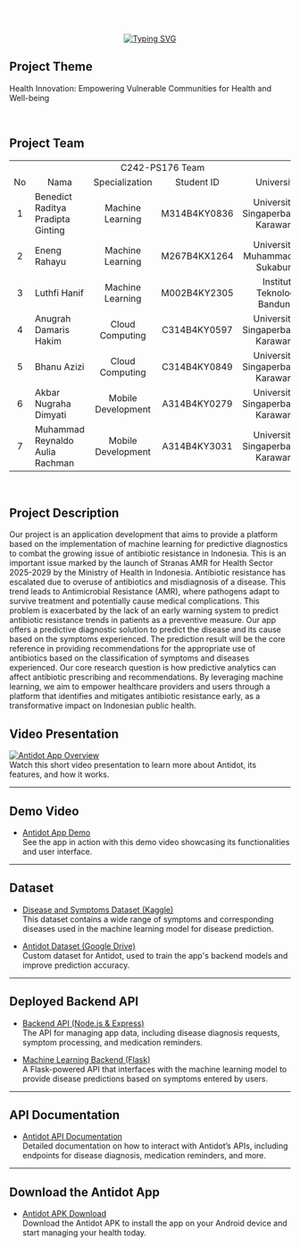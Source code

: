<div align="center">
    <h1 align="center">
    <span style="color: white; font-weight: bold;">CAPSTONE PROJECT</span>
    </h1>
</div>

<div align="center">
    <!-- Typing SVG by DenverCoder1 - https://github.com/DenverCoder1/readme-typing-svg -->
    <a href="https://git.io/typing-svg"><img src="https://readme-typing-svg.demolab.com?font=Fira+Code&pause=1000&color=747B2E&center=true&vCenter=true&width=700&lines=C242-PS176;Predictive+Diagnostics+Application+for+Disease+Symptoms;Antidot" alt="Typing SVG" />
    </a>
</div>

## **Project Theme**

<p>
Health Innovation: Empowering Vulnerable Communities for Health and Well-being
</p>

<br>

## **Project Team**

<p align="center"> 
<table>
    <tr>
        <td colspan=5 align="center">C242-PS176 Team</td>
    </tr>
    <tr align="center">
        <td>No</td>
        <td>Nama</td>
        <td>Specialization</td>
        <td>Student ID</td>
        <td>University</td>
    </tr>
    <tr align="center">
        <td>1</td>
        <td align="left">Benedict Raditya Pradipta Ginting</td>
        <td>Machine Learning</td>
        <td>M314B4KY0836</td>
        <td>Universitas Singaperbangsa Karawang</td>
    </tr>
    <tr align="center">
        <td>2</td>
        <td align="left">Eneng Rahayu</td>
        <td>Machine Learning</td>
        <td>M267B4KX1264</td>
        <td>Universitas Muhammadiyah Sukabumi</td>
    </tr>
    <tr align="center">
        <td>3</td>
        <td align="left">Luthfi Hanif</td>
        <td>Machine Learning</td>
        <td>M002B4KY2305</td>
        <td>Institut Teknologi Bandung</td>
    </tr>
    <tr align="center">
        <td>4</td>
        <td align="left">Anugrah Damaris Hakim</td>
        <td>Cloud Computing</td>
        <td>C314B4KY0597</td>
        <td>Universitas Singaperbangsa Karawang</td>
    </tr>
    <tr align="center">
        <td>5</td>
        <td align="left">Bhanu Azizi</td>
        <td>Cloud Computing</td>
        <td>C314B4KY0849</td>
        <td>Universitas Singaperbangsa Karawang</td>
    </tr>
    <tr align="center">
        <td>6</td>
        <td align="left">Akbar Nugraha Dimyati</td>
        <td>Mobile Development</td>
        <td>A314B4KY0279</td>
        <td>Universitas Singaperbangsa Karawang</td>
    </tr>
    <tr align="center">
        <td>7</td>
        <td align="left">Muhammad Reynaldo Aulia Rachman</td>
        <td>Mobile Development</td>
        <td>A314B4KY3031</td>
        <td>Universitas Singaperbangsa Karawang</td>
    </tr>
</table>
</p>

<br>

## **Project Description**

<p>
Our project is an application development that aims to provide a platform based on the implementation of machine learning for predictive diagnostics to combat the growing issue of antibiotic resistance in Indonesia. This is an important issue marked by the launch of Stranas AMR for Health Sector 2025-2029 by the Ministry of Health in Indonesia. Antibiotic resistance has escalated due to overuse of antibiotics and misdiagnosis of a disease. This trend leads to Antimicrobial Resistance (AMR), where pathogens adapt to survive treatment and potentially cause medical complications. This problem is exacerbated by the lack of an early warning system to predict antibiotic resistance trends in patients as a preventive measure. Our app offers a predictive diagnostic solution to predict the disease and its cause based on the symptoms experienced. The prediction result will be the core reference in providing recommendations for the appropriate use of antibiotics based on the classification of symptoms and diseases experienced. Our core research question is how predictive analytics can affect antibiotic prescribing and recommendations. By leveraging machine learning, we aim to empower healthcare providers and users through a platform that identifies and mitigates antibiotic resistance early, as a transformative impact on Indonesian public health.
</p>

## **Video Presentation**

[![Antidot App Overview](https://img.youtube.com/vi/9wxUcroXE1k/0.jpg)](https://youtu.be/9wxUcroXE1k)  
Watch this short video presentation to learn more about Antidot, its features, and how it works.

---

## **Demo Video**

- [Antidot App Demo](https://drive.google.com/file/d/1ggval2dWTKV3GKnHIDHkrRtietQuGOuB/view)  
  See the app in action with this demo video showcasing its functionalities and user interface.

---

## **Dataset**

- [Disease and Symptoms Dataset (Kaggle)](https://www.kaggle.com/datasets/choongqianzheng/disease-and-symptoms-dataset/data)  
  This dataset contains a wide range of symptoms and corresponding diseases used in the machine learning model for disease prediction.

- [Antidot Dataset (Google Drive)](https://drive.google.com/drive/folders/1pQhA7oYWb_O-fXtIIthdZoL0ptYfNJyn)  
  Custom dataset for Antidot, used to train the app's backend models and improve prediction accuracy.

---

## **Deployed Backend API**

- [Backend API (Node.js & Express)](https://backend-dot-united-planet-442804-p8.et.r.appspot.com)  
  The API for managing app data, including disease diagnosis requests, symptom processing, and medication reminders.

- [Machine Learning Backend (Flask)](https://flask-dot-united-planet-442804-p8.et.r.appspot.com)  
  A Flask-powered API that interfaces with the machine learning model to provide disease predictions based on symptoms entered by users.

---

## **API Documentation**

- [Antidot API Documentation](https://documenter.getpostman.com/view/37600977/2sAYBd6T5U)  
  Detailed documentation on how to interact with Antidot’s APIs, including endpoints for disease diagnosis, medication reminders, and more.

---

## **Download the Antidot App**

- [Antidot APK Download](https://drive.google.com/file/d/11kNlyQymdz-Z8YmC7i5gJ5-n92kdncCZ/view?usp=drive_link)  
  Download the Antidot APK to install the app on your Android device and start managing your health today.
